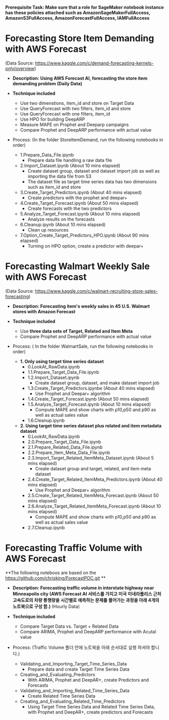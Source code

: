 **Prerequisite Task: Make sure that a role for SageMaker notebook instance has these policies attached such as AmazonSageMakerFullAccess, AmazonS3FullAccess, AmazonForecastFullAccess, IAMFullAccess**

# Forecasting Store Item Demanding with AWS Forecast  
(Data Source: https://www.kaggle.com/c/demand-forecasting-kernels-only/overview)

* **Description: Using AWS Forecast AI, forecasting the store item demanding problem (Daily Data)**

* **Technique included**
    * Use two dimenstions, item_id and store on Target Data
    * Use QueryForecast with two filters, item_id and store
    * Use QueryForecast with one filters, item_id 
    * Use HPO for building DeepARP 
    * Measure MAPE on Prophet and Deeparp campaigns    
    * Compare Prophet and DeepARP performance with actual value


* Process: (In the folder StoreItemDemand, run the following notebooks in order)
    * 1.Prepare_Data_File.ipynb
        * Prepare data file handling a raw data file
    * 2.Import_Dataset.ipynb (About 10 mins elapsed)
        * Create dataset group, dataset and dataset import job as well as importing the data file from S3
        * The dataset file as target time series data has two dimensions such as item_id and store
    * 3.Create_Target_Predictors.ipynb (About 40 mins elapsed)
        * Create predictors with the prophet and deepar+ 
    * 4.Create_Target_Forecast.ipynb (About 50 mins elapsed)
        * Create forecasts with the two predictors 
    * 5.Analyze_Target_Forecast.ipynb (About 10 mins elapsed)
        * Analyze results on the forecasts
    * 6.Cleanup.ipynb (About 10 mins elapsed)
        * Clean up resources
    * 7.Option_Create_Target_Predictors_HPO.ipynb (About 90 mins elapsed)
        * Turning on HPO option, create  a predictor with deepar+ 
            

# Forecasting Walmart Weekly Sale with AWS Forecast
(Data Source: https://www.kaggle.com/c/walmart-recruiting-store-sales-forecasting)

* **Description: Forecasting item's weekly sales in 45 U.S. Walmart stores with Amazon Forecast**

* **Technique included**
    * Use **three data sets of Target, Related and Item Meta**
    * Compare Prophet and DeepARP performance with actual value    


* Process: ( In the folder WalmartSale, run the following notebooks in order)
    * **1. Only using target time series dataset**
        * 0.LookAt_RawData.ipynb
        * 1.1.Prepare_Target_Data_File.ipynb
        * 1.2.Import_Dataset.ipynb
            * Create dataset group, dataset, and make dataset import job
        * 1.3.Create_Target_Predictors.ipynbe (About 40 mins elapsed)
            * Use Prophet and Deepar+ algorithm
        * 1.4.Create_Target_Forecast.ipynb (About 50 mins elapsed)
        * 1.5.Analyze_Target_Forecast.ipynb (About 10 mins elapsed)
            * Compute MAPE and show charts with p10,p50 and p90 as well as actual sales value
        * 1.6.Cleanup.ipynb
    * **2. Using target time series dataset plus related and item metadata dataset**
        * 0.LookAt_RawData.ipynb    
        * 2.0.Prepare_Target_Data_File.ipynb 
        * 2.1.Prepare_Related_Data_File.ipynb
        * 2.2.Prepare_Item_Meta_Data_File.ipynb
        * 2.3.Import_Target_Related_ItemMeta_Dataset.ipynb (About 5 mins elapsed)
            * Create dataset group and target, related, and item meta dataset
        * 2.4.Create_Target_Related_ItemMeta_Predictors.ipynb (About 40 mins elapsed)
            * Use Prophet and Deepar+ algorithm
        * 2.5.Create_Target_Related_ItemMeta_Forecast.ipynb (About 50 mins elapsed)
        * 2.6.Analyze_Target_Related_ItemMeta_Forecast.ipynb (About 10 mins elapsed)
            * Compute MAPE and show charts with p10,p50 and p90 as well as actual sales value        
        * 2.7.Cleanup.ipynb

    
# Forecasting Traffic Volume with AWS Forecast
**The following noteboos are based on the https://github.com/chrisking/ForecastPOC.git **

* **Description: Forecasting traffic volume in interstate highway near Minneapolis city (AWS Forecast AI 서비스를 가지고 미국 미네라폴리스 근처 고속도로의 차량 통행량을 시간별로 예측하는 문제를 풀어가는 과정을 아래 4개의 노트북으로 구성 함.)**
(Hourly Data)


* **Technique included**
    * Compare Target Data vs. Target + Related Data
    * Compare ARIMA, Prophet and DeepARP performance with Acutal value


* Process: (Traffic Volume 폴더 안에 노트북을 아래 순서대로 실행 하셔야 합니다.)
    * Validating_and_Importing_Target_Time_Series_Data
        * Prepare data and create Target Time Series Data
    * Creating_and_Evaluating_Predictors
        * With ARIMA, Prophet and DeepAR+, create Predictors and Forecasts
    * Validating_and_Importing_Related_Time_Series_Data 
        * Create Related Time Series Data
    * Creating_and_Evaluating_Related_Time_Predictors
        * Using Target Time Series Data and Related Time Series Data, with Prophet and DeepAR+, create predictors and Forecasts

    